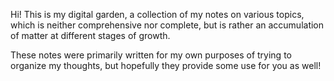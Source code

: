 Hi! This is my digital garden, a collection of my notes on various topics, which is neither comprehensive nor complete, but is rather an accumulation of matter at different stages of growth.

These notes were primarily written for my own purposes of trying to organize my thoughts, but hopefully they provide some use for you as well!
